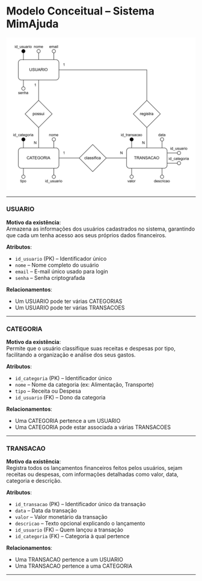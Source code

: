 # Modelo Conceitual – Sistema MimAjuda

![Diagrama Entidade-Relacionamento (DER) do sistema MimAjuda](der_mimajuda.png)

---

### USUARIO

**Motivo da existência**:  
Armazena as informações dos usuários cadastrados no sistema, garantindo que cada um tenha acesso aos seus próprios dados financeiros.

**Atributos**:
- `id_usuario` (PK) – Identificador único
- `nome` – Nome completo do usuário
- `email` – E-mail único usado para login
- `senha` – Senha criptografada

**Relacionamentos**:
- Um USUARIO pode ter várias CATEGORIAS
- Um USUARIO pode ter várias TRANSACOES

---

### CATEGORIA

**Motivo da existência**:  
Permite que o usuário classifique suas receitas e despesas por tipo, facilitando a organização e análise dos seus gastos.

**Atributos**:
- `id_categoria` (PK) – Identificador único
- `nome` – Nome da categoria (ex: Alimentação, Transporte)
- `tipo` – Receita ou Despesa
- `id_usuario` (FK) – Dono da categoria

**Relacionamentos**:
- Uma CATEGORIA pertence a um USUARIO
- Uma CATEGORIA pode estar associada a várias TRANSACOES

---

### TRANSACAO

**Motivo da existência**:  
Registra todos os lançamentos financeiros feitos pelos usuários, sejam receitas ou despesas, com informações detalhadas como valor, data, categoria e descrição.

**Atributos**:
- `id_transacao` (PK) – Identificador único da transação
- `data` – Data da transação
- `valor` – Valor monetário da transação
- `descricao` – Texto opcional explicando o lançamento
- `id_usuario` (FK) – Quem lançou a transação
- `id_categoria` (FK) – Categoria à qual pertence

**Relacionamentos**:
- Uma TRANSACAO pertence a um USUARIO
- Uma TRANSACAO pertence a uma CATEGORIA

---
